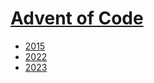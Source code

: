 # [Advent of Code](https://adventofcode.com/)

* [2015]()
* [2022](https://github.com/torrescereno/adventofcode/tree/2022)
* [2023](https://github.com/torrescereno/adventofcode/tree/2023)